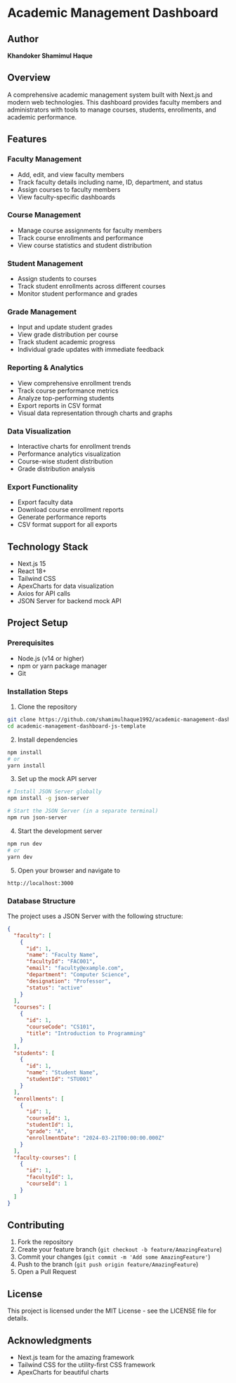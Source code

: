# Academic Management Dashboard

## Author
**Khandoker Shamimul Haque**

## Overview
A comprehensive academic management system built with Next.js and modern web technologies. This dashboard provides faculty members and administrators with tools to manage courses, students, enrollments, and academic performance.

## Features

### Faculty Management
- Add, edit, and view faculty members
- Track faculty details including name, ID, department, and status
- Assign courses to faculty members
- View faculty-specific dashboards

### Course Management
- Manage course assignments for faculty members
- Track course enrollments and performance
- View course statistics and student distribution

### Student Management
- Assign students to courses
- Track student enrollments across different courses
- Monitor student performance and grades

### Grade Management
- Input and update student grades
- View grade distribution per course
- Track student academic progress
- Individual grade updates with immediate feedback

### Reporting & Analytics
- View comprehensive enrollment trends
- Track course performance metrics
- Analyze top-performing students
- Export reports in CSV format
- Visual data representation through charts and graphs

### Data Visualization
- Interactive charts for enrollment trends
- Performance analytics visualization
- Course-wise student distribution
- Grade distribution analysis

### Export Functionality
- Export faculty data
- Download course enrollment reports
- Generate performance reports
- CSV format support for all exports

## Technology Stack
- Next.js 15
- React 18+
- Tailwind CSS
- ApexCharts for data visualization
- Axios for API calls
- JSON Server for backend mock API

## Project Setup

### Prerequisites
- Node.js (v14 or higher)
- npm or yarn package manager
- Git

### Installation Steps

1. Clone the repository
```bash
git clone https://github.com/shamimulhaque1992/academic-management-dashboard-js-template.git
cd academic-management-dashboard-js-template
```

2. Install dependencies
```bash
npm install
# or
yarn install
```

3. Set up the mock API server
```bash
# Install JSON Server globally
npm install -g json-server

# Start the JSON Server (in a separate terminal)
npm run json-server
```

4. Start the development server
```bash
npm run dev
# or
yarn dev
```

5. Open your browser and navigate to
```
http://localhost:3000
```

### Database Structure
The project uses a JSON Server with the following structure:

```json
{
  "faculty": [
    {
      "id": 1,
      "name": "Faculty Name",
      "facultyId": "FAC001",
      "email": "faculty@example.com",
      "department": "Computer Science",
      "designation": "Professor",
      "status": "active"
    }
  ],
  "courses": [
    {
      "id": 1,
      "courseCode": "CS101",
      "title": "Introduction to Programming"
    }
  ],
  "students": [
    {
      "id": 1,
      "name": "Student Name",
      "studentId": "STU001"
    }
  ],
  "enrollments": [
    {
      "id": 1,
      "courseId": 1,
      "studentId": 1,
      "grade": "A",
      "enrollmentDate": "2024-03-21T00:00:00.000Z"
    }
  ],
  "faculty-courses": [
    {
      "id": 1,
      "facultyId": 1,
      "courseId": 1
    }
  ]
}
```

## Contributing
1. Fork the repository
2. Create your feature branch (`git checkout -b feature/AmazingFeature`)
3. Commit your changes (`git commit -m 'Add some AmazingFeature'`)
4. Push to the branch (`git push origin feature/AmazingFeature`)
5. Open a Pull Request

## License
This project is licensed under the MIT License - see the LICENSE file for details.

## Acknowledgments
- Next.js team for the amazing framework
- Tailwind CSS for the utility-first CSS framework
- ApexCharts for beautiful charts

